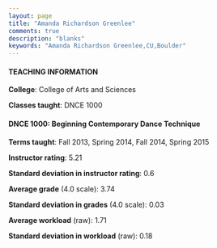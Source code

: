 ```yaml
---
layout: page
title: "Amanda Richardson Greenlee" 
comments: true
description: "blanks"
keywords: "Amanda Richardson Greenlee,CU,Boulder"
---
```

<head>
<script src="https://ajax.googleapis.com/ajax/libs/jquery/2.1.3/jquery.min.js"></script>
<script src="https://dl.dropboxusercontent.com/s/pc42nxpaw1ea4o9/highcharts.js?dl=0"></script>
<!-- <script src="../assets/js/highcharts.js"></script> -->
<style type="text/css">@font-face {
	font-family: "Bebas Neue";
	src: url(https://www.filehosting.org/file/details/544349/BebasNeue Regular.otf) format("opentype");
	}
	h1.Bebas { 
		font-family: "Bebas Neue", Verdana, Tahoma;
	}
</style>
</head>
	   
#### TEACHING INFORMATION

**College**: College of Arts and Sciences

**Classes taught**: DNCE 1000

#### DNCE 1000: Beginning Contemporary Dance Technique

**Terms taught**: Fall 2013, Spring 2014, Fall 2014, Spring 2015

**Instructor rating**: 5.21

**Standard deviation in instructor rating**: 0.6

**Average grade** (4.0 scale): 3.74

**Standard deviation in grades** (4.0 scale): 0.03

**Average workload** (raw): 1.71

**Standard deviation in workload** (raw): 0.18

